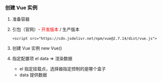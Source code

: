 ### 创建 Vue 实例

1. 准备容器

2. 引包（官网）- <font color="#F00">开发版本</font> / 生产版本

   `<script src="https://cdn.jsdelivr.net/npm/vue@2.7.14/dist/vue.js">`

3. 创建 Vue 实例 new Vue()

4. 指定配置项 el data => 渲染数据

   - el 指定挂载点，选择器指定控制的是哪个盒子
   - data 提供数据
